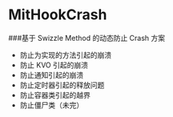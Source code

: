 # MitHookCrash

###基于 Swizzle Method 的动态防止 Crash 方案

+ 防止为实现的方法引起的崩溃
+ 防止 KVO 引起的崩溃
+ 防止通知引起的崩溃
+ 防止定时器引起的释放问题
+ 防止容器类引起的越界
+ 防止僵尸类（未完）
